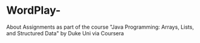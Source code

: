 # WordPlay-
About Assignments as part of the course "Java Programming: Arrays, Lists, and Structured Data" by Duke Uni via Coursera
